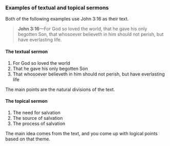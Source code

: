 ### Examples of textual and topical sermons

Both of the following examples use John 3:16 as their text.

> **John 3:16**—For God so loved the world, that he gave his only begotten Son, that whosoever believeth in him should not perish, but have everlasting life.

#### The textual sermon

1. For God so loved the world
2. That he gave his only begotten Son
3. That whosoever believeth in him should not perish, but have everlasting life

The main points are the natural divisions of the text.

#### The topical sermon

1. The need for salvation
2. The source of salvation
3. The process of salvation

The main idea comes from the text, and you come up with logical points based on that theme.

